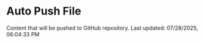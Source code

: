 # Auto Push File

Content that will be pushed to GitHub repository.
Last updated: 07/28/2025, 06:04:33 PM
